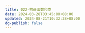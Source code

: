```yaml
---
title: 022-构造函数和类
date: 2024-03-28T03:45:00+08:00
updated: 2024-08-21T10:32:38+08:00
dg-publish: false
---
```

